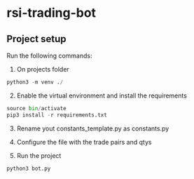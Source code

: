 # rsi-trading-bot

## Project setup

Run the following commands:

1. On projects folder

```python
python3 -m venv ./
```

2. Enable the virtual environment and install the requirements

```python
source bin/activate
pip3 install -r requirements.txt
```

3. Rename yout constants_template.py as constants.py

4. Configure the file with the trade pairs and qtys

5. Run the project

```python
python3 bot.py
```
